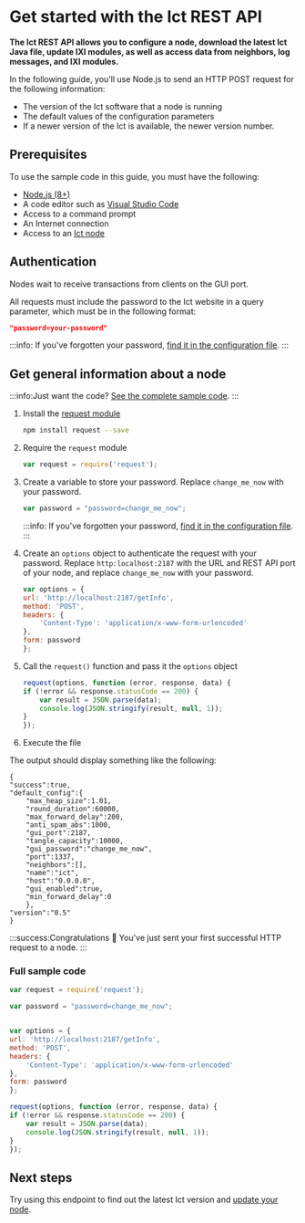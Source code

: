 # Get started with the Ict REST API

**The Ict REST API allows you to configure a node, download the latest Ict Java file, update IXI modules, as well as access data from neighbors, log messages, and IXI modules.**

In the following guide, you'll use Node.js to send an HTTP POST request for the following information:

* The version of the Ict software that a node is running
* The default values of the configuration parameters
* If a newer version of the Ict is available, the newer version number.

## Prerequisites

To use the sample code in this guide, you must have the following:

* [Node.js (8+)](https://nodejs.org/en/)
* A code editor such as [Visual Studio Code](https://code.visualstudio.com/Download)
* Access to a command prompt
* An Internet connection
* Access to an [Ict node](../how-to-guides/run-an-ict-node.md)

## Authentication

Nodes wait to receive transactions from clients on the GUI port.

All requests must include the password to the Ict website in a query parameter, which must be in the following format:

```json
"password=your-password"
```

:::info:
If you've forgotten your password, [find it in the configuration file](../references/troubleshooting.md).
:::

## Get general information about a node

:::info:Just want the code?
[See the complete sample code](#final-code).
:::

1. Install the [request module](https://github.com/request/request)

    ```bash
    npm install request --save
    ```

2. Require the `request` module

    ```js
    var request = require('request');
    ```

3. Create a variable to store your password. Replace `change_me_now` with your password.

    ```js
    var password = "password=change_me_now";
    ```

    :::info:
    If you've forgotten your password, [find it in the configuration file](../references/troubleshooting.md).
    :::

4. Create an `options` object to authenticate the request with your password. Replace `http:localhost:2187` with the URL and REST API port of your node, and replace `change_me_now` with your password.

    ```js
    var options = {
    url: 'http://localhost:2187/getInfo',
    method: 'POST',
    headers: {
        'Content-Type': 'application/x-www-form-urlencoded'
    },
    form: password
    };
    ```

5. Call the `request()` function and pass it the `options` object

    ```js
    request(options, function (error, response, data) {
    if (!error && response.statusCode == 200) {
        var result = JSON.parse(data);
        console.log(JSON.stringify(result, null, 1));
    }
    });
    ```

6. Execute the file

The output should display something like the following:

```
{
"success":true,
"default_config":{
    "max_heap_size":1.01,
    "round_duration":60000,
    "max_forward_delay":200,
    "anti_spam_abs":1000,
    "gui_port":2187,
    "tangle_capacity":10000,
    "gui_password":"change_me_now",
    "port":1337,
    "neighbors":[],
    "name":"ict",
    "host":"0.0.0.0",
    "gui_enabled":true,
    "min_forward_delay":0
    },
"version":"0.5"
}
```

:::success:Congratulations :tada:
You've just sent your first successful HTTP request to a node.
:::

### Full sample code

```js
var request = require('request');

var password = "password=change_me_now";


var options = {
url: 'http://localhost:2187/getInfo',
method: 'POST',
headers: {
    'Content-Type': 'application/x-www-form-urlencoded'
},
form: password
};

request(options, function (error, response, data) {
if (!error && response.statusCode == 200) {
    var result = JSON.parse(data);
    console.log(JSON.stringify(result, null, 1));
}
});
```

## Next steps

Try using this endpoint to find out the latest Ict version and [update your node](../how-to-guides/update-ict.md#download-the-latest-ict-through-the-rest-api).
